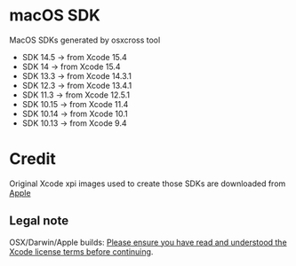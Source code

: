 # macOS SDK
MacOS SDKs generated by osxcross tool

- SDK 14.5  -> from Xcode 15.4 
- SDK 14    -> from Xcode 15.4 
- SDK 13.3  -> from Xcode 14.3.1
- SDK 12.3  -> from Xcode 13.4.1
- SDK 11.3  -> from Xcode 12.5.1
- SDK 10.15 -> from Xcode 11.4 
- SDK 10.14 -> from Xcode 10.1
- SDK 10.13 -> from Xcode 9.4


# Credit

Original Xcode xpi images used to create those SDKs are downloaded from [Apple](https://developer.apple.com/download/all/) 

## Legal note

OSX/Darwin/Apple builds: [Please ensure you have read and understood the Xcode license terms before continuing](https://www.apple.com/legal/sla/docs/xcode.pdf).
